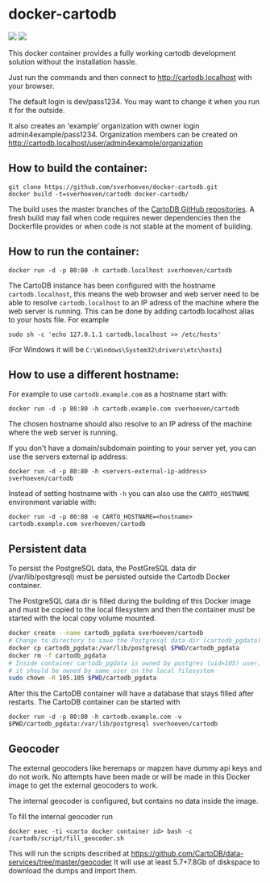 docker-cartodb
==============

[![](https://images.microbadger.com/badges/image/sverhoeven/cartodb.svg)](https://microbadger.com/#/images/sverhoeven/cartodb "Get your own image badge on microbadger.com")
[![](https://images.microbadger.com/badges/version/sverhoeven/cartodb.svg)](https://hub.docker.com/r/sverhoeven/cartodb/)

This docker container provides a fully working cartodb development solution
without the installation hassle.

Just run the commands and then connect to http://cartodb.localhost with your browser.

The default login is dev/pass1234. You may want to change it when you run it for the outside.

It also creates an 'example' organization with owner login admin4example/pass1234.
Organization members can be created on http://cartodb.localhost/user/admin4example/organization

How to build the container:
---------------------------

```
git clone https://github.com/sverhoeven/docker-cartodb.git
docker build -t=sverhoeven/cartodb docker-cartodb/
```

The build uses the master branches of the [CartoDB GitHub repositories](https://github.com/CartoDB). A fresh build may fail when code requires newer dependencies then the Dockerfile provides or when code is not stable at the moment of building.

How to run the container:
-------------------------

```
docker run -d -p 80:80 -h cartodb.localhost sverhoeven/cartodb
```

The CartoDB instance has been configured with the hostname `cartodb.localhost`, this means the web browser and web server need to be able to resolve `cartodb.localhost` to an IP adress of the machine where the web server is running.
This can be done by adding cartodb.localhost alias to your hosts file. For example
```
sudo sh -c 'echo 127.0.1.1 cartodb.localhost >> /etc/hosts'
```
(For Windows it will be `C:\Windows\System32\drivers\etc\hosts`)

How to use a different hostname:
--------------------------------

For example to use `cartodb.example.com` as a hostname start with:
```
docker run -d -p 80:80 -h cartodb.example.com sverhoeven/cartodb
```

The chosen hostname should also resolve to an IP adress of the machine where the web server is running.

If you don't have a domain/subdomain pointing to your server yet, you can use the servers external ip address:
```
docker run -d -p 80:80 -h <servers-external-ip-address> sverhoeven/cartodb
```

Instead of setting hostname with `-h` you can also use the `CARTO_HOSTNAME` environment variable with:
```
docker run -d -p 80:80 -e CARTO_HOSTNAME=<hostname> cartodb.example.com sverhoeven/cartodb
```

Persistent data
---------------

To persist the PostgreSQL data, the PostGreSQL data dir (/var/lib/postgresql) must be persisted outside the Cartodb Docker container.

The PostgreSQL data dir is filled during the building of this Docker image and must be copied to the local filesystem and then the container must be started with the local copy volume mounted.

```bash
docker create --name cartodb_pgdata sverhoeven/cartodb
# Change to directory to save the Postgresql data dir (cartodb_pgdata) of the CartoDB image
docker cp cartodb_pgdata:/var/lib/postgresql $PWD/cartodb_pgdata
docker rm -f cartodb_pgdata
# Inside container cartodb_pgdata is owned by postgres (uid=105) user,
# it should be owned by same user on the local filesystem
sudo chown -R 105.105 $PWD/cartodb_pgdata
```

After this the CartoDB container will have a database that stays filled after restarts.
The CartoDB container can be started with
```
docker run -d -p 80:80 -h cartodb.example.com -v $PWD/cartodb_pgdata:/var/lib/postgresql sverhoeven/cartodb
```

Geocoder
--------

The external geocoders like heremaps or mapzen have dummy api keys and do not work.
No attempts have been made or will be made in this Docker image to get the external geocoders to work.

The internal geocoder is configured, but contains no data inside the image.

To fill the internal geocoder run
```
docker exec -ti <carto docker container id> bash -c /cartodb/script/fill_geocoder.sh
```

This will run the scripts described at https://github.com/CartoDB/data-services/tree/master/geocoder
It will use at least 5.7+7.8Gb of diskspace to download the dumps and import them.
